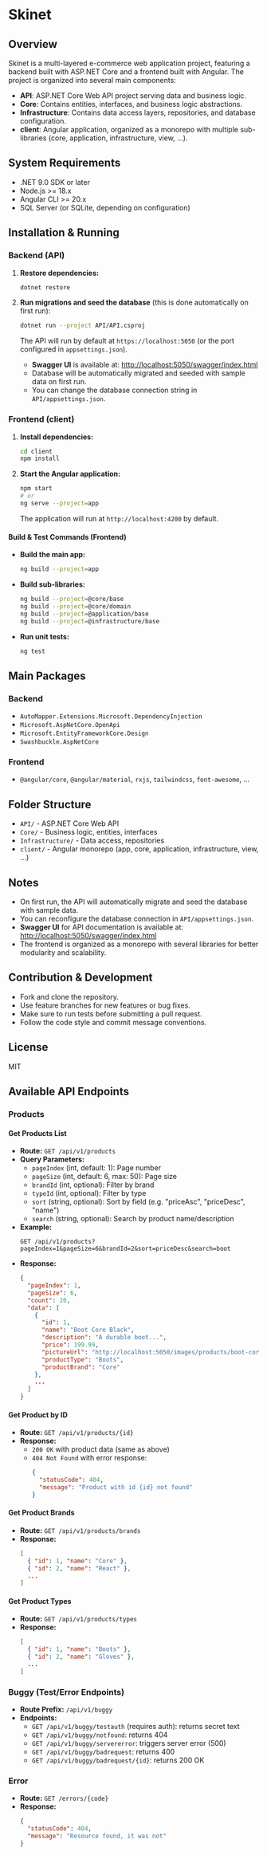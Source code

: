 # Skinet

## Overview

Skinet is a multi-layered e-commerce web application project, featuring a backend built with ASP.NET Core and a frontend built with Angular. The project is organized into several main components:

- **API**: ASP.NET Core Web API project serving data and business logic.
- **Core**: Contains entities, interfaces, and business logic abstractions.
- **Infrastructure**: Contains data access layers, repositories, and database configuration.
- **client**: Angular application, organized as a monorepo with multiple sub-libraries (core, application, infrastructure, view, ...).

## System Requirements

- .NET 9.0 SDK or later
- Node.js >= 18.x
- Angular CLI >= 20.x
- SQL Server (or SQLite, depending on configuration)

## Installation & Running

### Backend (API)

1. **Restore dependencies:**
   ```bash
   dotnet restore
   ```
2. **Run migrations and seed the database** (this is done automatically on first run):

   ```bash
   dotnet run --project API/API.csproj
   ```

   The API will run by default at `https://localhost:5050` (or the port configured in `appsettings.json`).

   - **Swagger UI** is available at: [http://localhost:5050/swagger/index.html](http://localhost:5050/swagger/index.html)
   - Database will be automatically migrated and seeded with sample data on first run.
   - You can change the database connection string in `API/appsettings.json`.

### Frontend (client)

1. **Install dependencies:**
   ```bash
   cd client
   npm install
   ```
2. **Start the Angular application:**
   ```bash
   npm start
   # or
   ng serve --project=app
   ```
   The application will run at `http://localhost:4200` by default.

#### Build & Test Commands (Frontend)

- **Build the main app:**
  ```bash
  ng build --project=app
  ```
- **Build sub-libraries:**
  ```bash
  ng build --project=@core/base
  ng build --project=@core/domain
  ng build --project=@application/base
  ng build --project=@infrastructure/base
  ```
- **Run unit tests:**
  ```bash
  ng test
  ```

## Main Packages

### Backend

- `AutoMapper.Extensions.Microsoft.DependencyInjection`
- `Microsoft.AspNetCore.OpenApi`
- `Microsoft.EntityFrameworkCore.Design`
- `Swashbuckle.AspNetCore`

### Frontend

- `@angular/core`, `@angular/material`, `rxjs`, `tailwindcss`, `font-awesome`, ...

## Folder Structure

- `API/` - ASP.NET Core Web API
- `Core/` - Business logic, entities, interfaces
- `Infrastructure/` - Data access, repositories
- `client/` - Angular monorepo (app, core, application, infrastructure, view, ...)

## Notes

- On first run, the API will automatically migrate and seed the database with sample data.
- You can reconfigure the database connection in `API/appsettings.json`.
- **Swagger UI** for API documentation is available at: [http://localhost:5050/swagger/index.html](http://localhost:5050/swagger/index.html)
- The frontend is organized as a monorepo with several libraries for better modularity and scalability.

## Contribution & Development

- Fork and clone the repository.
- Use feature branches for new features or bug fixes.
- Make sure to run tests before submitting a pull request.
- Follow the code style and commit message conventions.

## License

MIT

## Available API Endpoints

### Products

#### Get Products List

- **Route:** `GET /api/v1/products`
- **Query Parameters:**
  - `pageIndex` (int, default: 1): Page number
  - `pageSize` (int, default: 6, max: 50): Page size
  - `brandId` (int, optional): Filter by brand
  - `typeId` (int, optional): Filter by type
  - `sort` (string, optional): Sort by field (e.g. "priceAsc", "priceDesc", "name")
  - `search` (string, optional): Search by product name/description
- **Example:**
  ```http
  GET /api/v1/products?pageIndex=1&pageSize=6&brandId=2&sort=priceDesc&search=boot
  ```
- **Response:**
  ```json
  {
    "pageIndex": 1,
    "pageSize": 6,
    "count": 20,
    "data": [
      {
        "id": 1,
        "name": "Boot Core Black",
        "description": "A durable boot...",
        "price": 199.99,
        "pictureUrl": "http://localhost:5050/images/products/boot-core1.png",
        "productType": "Boots",
        "productBrand": "Core"
      },
      ...
    ]
  }
  ```

#### Get Product by ID

- **Route:** `GET /api/v1/products/{id}`
- **Response:**
  - `200 OK` with product data (same as above)
  - `404 Not Found` with error response:
    ```json
    {
      "statusCode": 404,
      "message": "Product with id {id} not found"
    }
    ```

#### Get Product Brands

- **Route:** `GET /api/v1/products/brands`
- **Response:**
  ```json
  [
    { "id": 1, "name": "Core" },
    { "id": 2, "name": "React" },
    ...
  ]
  ```

#### Get Product Types

- **Route:** `GET /api/v1/products/types`
- **Response:**
  ```json
  [
    { "id": 1, "name": "Boots" },
    { "id": 2, "name": "Gloves" },
    ...
  ]
  ```

### Buggy (Test/Error Endpoints)

- **Route Prefix:** `/api/v1/buggy`
- **Endpoints:**
  - `GET /api/v1/buggy/testauth` (requires auth): returns secret text
  - `GET /api/v1/buggy/notfound`: returns 404
  - `GET /api/v1/buggy/servererror`: triggers server error (500)
  - `GET /api/v1/buggy/badrequest`: returns 400
  - `GET /api/v1/buggy/badrequest/{id}`: returns 200 OK

### Error

- **Route:** `GET /errors/{code}`
- **Response:**
  ```json
  {
    "statusCode": 404,
    "message": "Resource found, it was not"
  }
  ```
